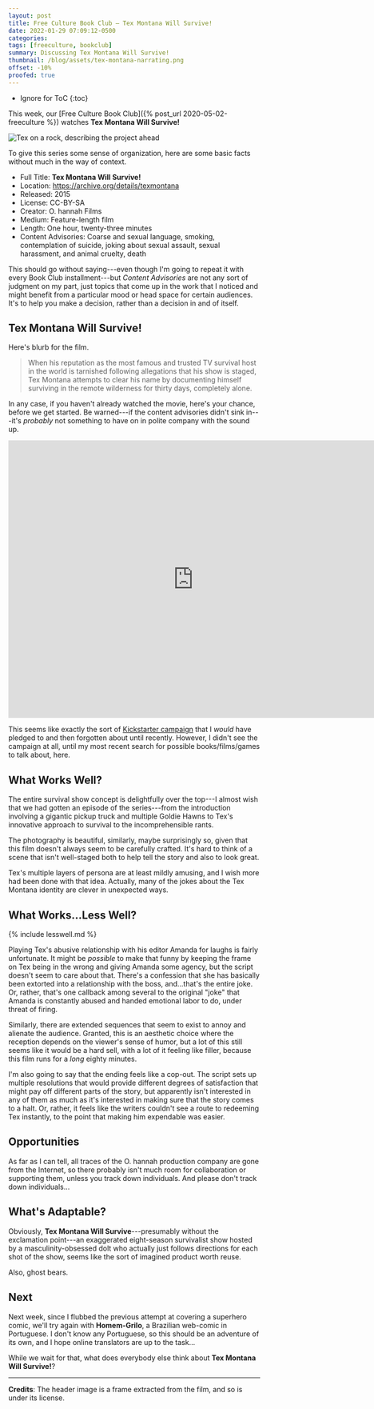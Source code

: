 ```yaml
---
layout: post
title: Free Culture Book Club — Tex Montana Will Survive!
date: 2022-01-29 07:09:12-0500
categories:
tags: [freeculture, bookclub]
summary: Discussing Tex Montana Will Survive!
thumbnail: /blog/assets/tex-montana-narrating.png
offset: -10%
proofed: true
---
```


* Ignore for ToC
{:toc}

This week, our [Free Culture Book Club]({% post_url 2020-05-02-freeculture %}) watches **Tex Montana Will Survive!**

![Tex on a rock, describing the project ahead](/blog/assets/tex-montana-narrating.png "Either Tex-splaining or Mon-splaining will be accepted.")

To give this series some sense of organization, here are some basic facts without much in the way of context.

 * Full Title:  **Tex Montana Will Survive!**
 * Location:  <https://archive.org/details/texmontana>
 * Released:  2015
 * License:  CC-BY-SA
 * Creator:  O. hannah Films
 * Medium:  Feature-length film
 * Length:  One hour, twenty-three minutes
 * Content Advisories:  Coarse and sexual language, smoking, contemplation of suicide, joking about sexual assault, sexual harassment, and animal cruelty, death

This should go without saying---even though I'm going to repeat it with every Book Club installment---but *Content Advisories* are not any sort of judgment on my part, just topics that come up in the work that I noticed and might benefit from a particular mood or head space for certain audiences.  It's to help you make a decision, rather than a decision in and of itself.

## Tex Montana Will Survive!

Here's blurb for the film.

 > When his reputation as the most famous and trusted TV survival host in the world is tarnished following allegations that his show is staged, Tex Montana attempts to clear his name by documenting himself surviving in the remote wilderness for thirty days, completely alone.

In any case, if you haven't already watched the movie, here's your chance, before we get started.  Be warned---if the content advisories didn't sink in---it's *probably* not something to have on in polite company with the sound up.

<iframe
  src="https://archive.org/embed/texmontana"
  width="740"
  height="555"
  frameborder="0"
  webkitallowfullscreen="true"
  mozallowfullscreen="true"
  allowfullscreen
>
</iframe>

This seems like exactly the sort of [Kickstarter campaign](https://www.kickstarter.com/projects/265932231/tex-montana-will-survive-worldwide-release) that I *would* have pledged to and then forgotten about until recently.  However, I didn't see the campaign at all, until my most recent search for possible books/films/games to talk about, here.

## What Works Well?

The entire survival show concept is delightfully over the top---I almost wish that we had gotten an episode of the series---from the introduction involving a gigantic pickup truck and multiple Goldie Hawns to Tex's innovative approach to survival to the incomprehensible rants.

The photography is beautiful, similarly, maybe surprisingly so, given that this film doesn't always seem to be carefully crafted.  It's hard to think of a scene that isn't well-staged both to help tell the story and also to look great.

Tex's multiple layers of persona are at least mildly amusing, and I wish more had been done with that idea.  Actually, many of the jokes about the Tex Montana identity are clever in unexpected ways.

## What Works...Less Well?

{% include lesswell.md %}

Playing Tex's abusive relationship with his editor Amanda for laughs is fairly unfortunate.  It might be *possible* to make that funny by keeping the frame on Tex being in the wrong and giving Amanda some agency, but the script doesn't seem to care about that.  There's a confession that she has basically been extorted into a relationship with the boss, and...that's the entire joke.  Or, rather, that's one callback among several to the original "joke" that Amanda is constantly abused and handed emotional labor to do, under threat of firing.

Similarly, there are extended sequences that seem to exist to annoy and alienate the audience.  Granted, this is an aesthetic choice where the reception depends on the viewer's sense of humor, but a lot of this still seems like it would be a hard sell, with a lot of it feeling like filler, because this film runs for a *long* eighty minutes.

I'm also going to say that the ending feels like a cop-out.  The script sets up multiple resolutions that would provide different degrees of satisfaction that might pay off different parts of the story, but apparently isn't interested in any of them as much as it's interested in making sure that the story comes to a halt.  Or, rather, it feels like the writers couldn't see a route to redeeming Tex instantly, to the point that making him expendable was easier.

## Opportunities

As far as I can tell, all traces of the O. hannah production company are gone from the Internet, so there probably isn't much room for collaboration or supporting them, unless you track down individuals.  And please don't track down individuals...

## What's Adaptable?

Obviously, **Tex Montana Will Survive**---presumably without the exclamation point---an exaggerated eight-season survivalist show hosted by a masculinity-obsessed dolt who actually just follows directions for each shot of the show, seems like the sort of imagined product worth reuse.

Also, ghost bears.

## Next

Next week, since I flubbed the previous attempt at covering a superhero comic, we'll try again with **Homem-Grilo**, a Brazilian web-comic in Portuguese.  I don't know any Portuguese, so this should be an adventure of its own, and I hope online translators are up to the task...

While we wait for that, what does everybody else think about **Tex Montana Will Survive!**?

* * *

**Credits**:  The header image is a frame extracted from the film, and so is under its license.
